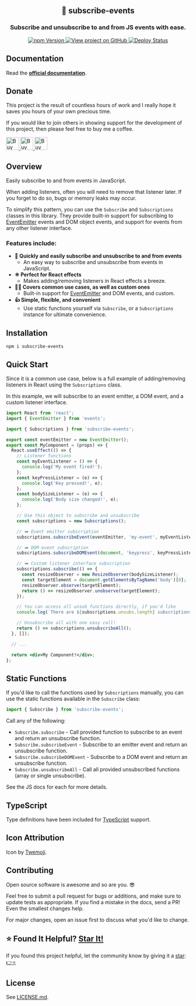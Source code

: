 <h2 align="center">
  🔔 subscribe-events
</h2>
<h3 align="center">
  Subscribe and unsubscribe to and from JS events with ease.
</h3>
<p align="center">
  <a href="https://badge.fury.io/js/subscribe-events" target="_blank" rel="noopener noreferrer">
    <img src="https://badge.fury.io/js/subscribe-events.svg" alt="npm Version" />
  </a>
  <a href="https://github.com/justinmahar/subscribe-events/" target="_blank" rel="noopener noreferrer">
    <img src="https://img.shields.io/badge/GitHub-Source-success" alt="View project on GitHub" />
  </a>
  <a href="https://github.com/justinmahar/subscribe-events/actions?query=workflow%3ADeploy" target="_blank" rel="noopener noreferrer">
    <img src="https://github.com/justinmahar/subscribe-events/workflows/Deploy/badge.svg" alt="Deploy Status" />
  </a>
</p>

## Documentation

Read the **[official documentation](https://justinmahar.github.io/subscribe-events/)**.

## Donate 

This project is the result of countless hours of work and I really hope it saves you hours of your own precious time.

If you would like to join others in showing support for the development of this project, then please feel free to buy me a coffee.

<a href="https://paypal.me/thejustinmahar/5">
  <img src="https://justinmahar.github.io/subscribe-events/support/coffee-1.png" alt="Buy me a coffee" height="35" />
</a> <a href="https://paypal.me/thejustinmahar/15">
  <img src="https://justinmahar.github.io/subscribe-events/support/coffee-3.png" alt="Buy me 3 coffees" height="35" />
</a> <a href="https://paypal.me/thejustinmahar/25">
  <img src="https://justinmahar.github.io/subscribe-events/support/coffee-5.png" alt="Buy me 5 coffees" height="35" />
</a>

## Overview

Easily subscribe to and from events in JavaScript.

When adding listeners, often you will need to remove that listener later. If you forget to do so, bugs or memory leaks may occur.

To simplify this pattern, you can use the `Subscribe` and `Subscriptions` classes in this library. They provide built-in support for subscribing to [EventEmitter](https://nodejs.org/api/events.html#class-eventemitter) events and DOM object events, and support for events from any other listener interface.

### Features include:

- **🔔 Quickly and easily subscribe and unsubscribe to and from events**
  - An easy way to subscribe and unsubscribe from events in JavaScript.
- **⚛️ Perfect for React effects**
  - Makes adding/removing listeners in React effects a breeze.
- **💁‍♀️ Covers common use cases, as well as custom ones**
  - Built-in support for [EventEmitter](https://nodejs.org/api/events.html#class-eventemitter) and DOM events, and custom.
- **👍 Simple, flexible, and convenient**
  - Use static functions yourself via `Subscribe`, or a `Subscriptions` instance for ultimate convenience.

## Installation

```
npm i subscribe-events
```

## Quick Start

Since it is a common use case, below is a full example of adding/removing listeners in React using the `Subscriptions` class.

In this example, we will subscribe to an event emitter, a DOM event, and a custom listener interface.

```jsx
import React from 'react';
import { EventEmitter } from 'events';

import { Subscriptions } from 'subscribe-events';

export const eventEmitter = new EventEmitter();
export const MyComponent = (props) => {
  React.useEffect(() => {
    // Listener functions
    const myEventListener = () => {
      console.log('My event fired!');
    };
    const keyPressListener = (e) => {
      console.log('Key pressed!', e);
    };
    const bodySizeListener = (e) => {
      console.log('Body size changed!', e);
    };

    // Use this object to subscribe and unsubscribe
    const subscriptions = new Subscriptions();

    // ➡️ Event emitter subscription
    subscriptions.subscribeEvent(eventEmitter, 'my-event', myEventListener);

    // ➡️ DOM event subscription
    subscriptions.subscribeDOMEvent(document, 'keypress', keyPressListener);

    // ➡️ Custom listener interface subscription
    subscriptions.subscribe(() => {
      const resizeObserver = new ResizeObserver(bodySizeListener);
      const targetElement = document.getElementsByTagName('body')[0];
      resizeObserver.observe(targetElement);
      return () => resizeObserver.unobserve(targetElement);
    });

    // You can access all unsub functions directly, if you'd like
    console.log(`There are ${subscriptions.unsubs.length} subscriptions!`);

    // Unsubscribe all with one easy call!
    return () => subscriptions.unsubscribeAll();
  }, []);

  // ...

  return <div>My Component!</div>;
};
```

## Static Functions

If you'd like to call the functions used by `Subscriptions` manually, you can use the static functions available in the `Subscribe` class:

```js
import { Subscribe } from 'subscribe-events';
```

Call any of the following:

- `Subscribe.subscribe` - Call provided function to subscribe to an event and return an unsubscribe function.
- `Subscribe.subscribeEvent` - Subscribe to an emitter event and return an unsubscribe function.
- `Subscribe.subscribeDOMEvent` - Subscribe to a DOM event and return an unsubscribe function.
- `Subscribe.unsubscribeAll` - Call all provided unsubscribed functions (array or single unsubscribe).

See the JS docs for each for more details.

## TypeScript

Type definitions have been included for [TypeScript](https://www.typescriptlang.org/) support.

## Icon Attribution

Icon by [Twemoji](https://github.com/twitter/twemoji).

## Contributing

Open source software is awesome and so are you. 😎

Feel free to submit a pull request for bugs or additions, and make sure to update tests as appropriate. If you find a mistake in the docs, send a PR! Even the smallest changes help.

For major changes, open an issue first to discuss what you'd like to change.

## ⭐ Found It Helpful? [Star It!](https://github.com/justinmahar/subscribe-events/stargazers)

If you found this project helpful, let the community know by giving it a [star](https://github.com/justinmahar/subscribe-events/stargazers): [👉⭐](https://github.com/justinmahar/subscribe-events/stargazers)

## License

See [LICENSE.md](https://justinmahar.github.io/subscribe-events/?path=/story/license--page).